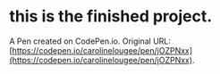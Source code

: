 # this is the finished project.

A Pen created on CodePen.io. Original URL: [https://codepen.io/carolinelougee/pen/jOZPNxx](https://codepen.io/carolinelougee/pen/jOZPNxx).

